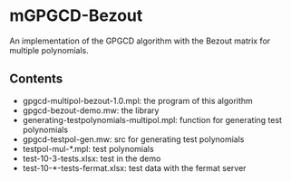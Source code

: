 # mGPGCD-Bezout
An implementation of the GPGCD algorithm with the Bezout matrix for multiple polynomials.

## Contents

* gpgcd-multipol-bezout-1.0.mpl: the program of this algorithm
* gpgcd-bezout-demo.mw: the library
* generating-testpolynomials-multipol.mpl: function for generating test polynomials
* gpgcd-testpol-gen.mw: src for generating test polynomials
* testpol-mul-*.mpl: test polynomials
* test-10-3-tests.xlsx: test in the demo
* test-10-*-tests-fermat.xlsx: test data with the fermat server
